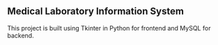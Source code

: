 ## Medical Laboratory Information System
This project is built using Tkinter in Python for frontend and MySQL for backend.

